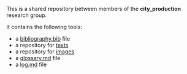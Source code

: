 This is a shared repository between members of the **city_production** research group.

It contains the following tools:
+ a [bibliography.bib](bibliography_cp.bib) file
+ a repository for [texts](texts)
+ a repository for [images](images)
+ a [glossary.md](glossary.md) file
+ a [log.md](log.md) file
